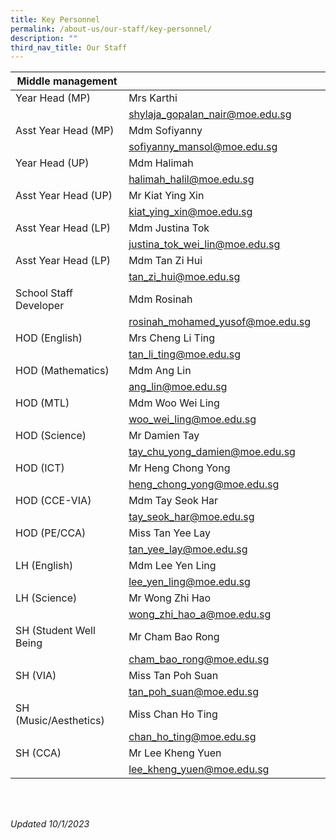 ```yaml
---
title: Key Personnel
permalink: /about-us/our-staff/key-personnel/
description: ""
third_nav_title: Our Staff
---
```

| Middle management |  | |
| -------- | -------- | -------- |
| Year Head (MP)   | Mrs Karthi    |     |
|     | shylaja_gopalan_nair@moe.edu.sg |     |
| Asst Year Head (MP)    | Mdm Sofiyanny   |     |
|   | sofiyanny_mansol@moe.edu.sg  |     |
| Year Head (UP)  | Mdm Halimah   |     |
|   | halimah_halil@moe.edu.sg    |     |
| Asst Year Head (UP)    | Mr Kiat Ying Xin    |     |
|   | kiat_ying_xin@moe.edu.sg  |     |
| Asst Year Head (LP)    | Mdm Justina Tok    |     |
|    | justina_tok_wei_lin@moe.edu.sg    |     |
| Asst Year Head (LP)    | Mdm Tan Zi Hui   |     |
|    | tan_zi_hui@moe.edu.sg    |     |
| School Staff Developer    | Mdm Rosinah   |     |
|    | rosinah_mohamed_yusof@moe.edu.sg   |     |
| HOD (English)   | Mrs Cheng Li Ting   |     |
|     | tan_li_ting@moe.edu.sg    |     |
| HOD (Mathematics)   | Mdm Ang Lin   |     |
|   | ang_lin@moe.edu.sg   |     |
| HOD (MTL)   | Mdm Woo Wei Ling   |     |
|    | woo_wei_ling@moe.edu.sg   |     |
| HOD (Science)   | Mr Damien Tay    |     |
|    | tay_chu_yong_damien@moe.edu.sg  |     |
| HOD (ICT)   | Mr Heng Chong Yong  |     |
|   | heng_chong_yong@moe.edu.sg   |     |
| HOD (CCE-VIA)   | Mdm Tay Seok Har   |     |
|    | tay_seok_har@moe.edu.sg  |     |
| HOD (PE/CCA)   | Miss Tan Yee Lay   |     |
|    | tan_yee_lay@moe.edu.sg  |     |
| LH (English)   | Mdm Lee Yen Ling  |     |
|   | lee_yen_ling@moe.edu.sg  |     |
| LH (Science)   | Mr Wong Zhi Hao   |     |
|    |wong_zhi_hao_a@moe.edu.sg    |     |
| SH (Student Well Being | Mr Cham Bao Rong   |     |
|    | cham_bao_rong@moe.edu.sg   |     |
| SH (VIA)   | Miss Tan Poh Suan   |     |
|   | tan_poh_suan@moe.edu.sg   |     |
| SH (Music/Aesthetics)   | Miss Chan Ho Ting   |     |
|   | chan_ho_ting@moe.edu.sg   |     |
| SH (CCA)   | Mr Lee Kheng Yuen   |     |
|   | lee_kheng_yuen@moe.edu.sg   |     |

<BR>
<BR>

*Updated 10/1/2023*